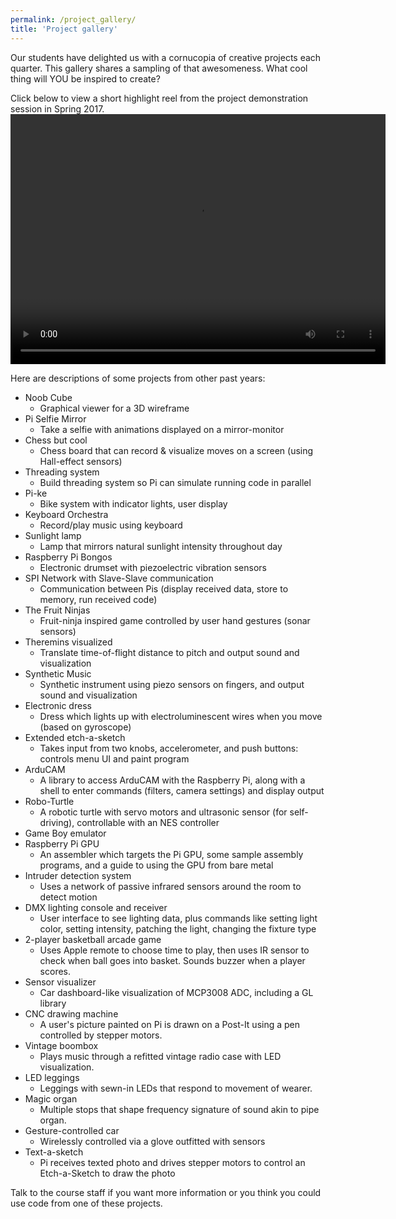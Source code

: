 ```yaml
---
permalink: /project_gallery/
title: 'Project gallery'
---
```


Our students have delighted us  with a cornucopia of creative projects each quarter. This gallery shares a sampling of that awesomeness. What cool thing will YOU be inspired to create?

Click below to view a short highlight reel from the project demonstration session in Spring 2017.
<video width="600" height="400" controls>
<source src="http://cs107e.stanford.edu/project_fair.mp4" type="video/mp4">
Your browser does not support the video tag.
</video>


Here are descriptions of some projects from other past years:

* Noob Cube
  - Graphical viewer for a 3D wireframe
* Pi Selfie Mirror
  - Take a selfie with animations displayed on a mirror-monitor
* Chess but cool
  - Chess board that can record & visualize moves on a screen (using Hall-effect sensors)
* Threading system
  - Build threading system so Pi can simulate running code in parallel
* Pi-ke
  - Bike system with indicator lights, user display
* Keyboard Orchestra
  - Record/play music using keyboard
* Sunlight lamp
  - Lamp that mirrors natural sunlight intensity throughout day
* Raspberry Pi Bongos
  - Electronic drumset with piezoelectric vibration sensors
* SPI Network with Slave-Slave communication
  - Communication between Pis (display received data, store to memory, run received code)
* The Fruit Ninjas
  - Fruit-ninja inspired game controlled by user hand gestures (sonar sensors)
* Theremins visualized
  - Translate time-of-flight distance to pitch and output sound and visualization
* Synthetic Music
  - Synthetic instrument using piezo sensors on fingers, and output sound and visualization
* Electronic dress
  - Dress which lights up with electroluminescent wires when you move
    (based on gyroscope)
* Extended etch-a-sketch
  - Takes input from two knobs, accelerometer, and push buttons:
    controls menu UI and paint program
* ArduCAM
  - A library to access ArduCAM with the Raspberry Pi, along with a
    shell to enter commands (filters, camera settings) and display
    output
* Robo-Turtle
  - A robotic turtle with servo motors and ultrasonic sensor (for
    self-driving), controllable with an NES controller
* Game Boy emulator
* Raspberry Pi GPU
  - An assembler which targets the Pi GPU, some sample assembly
    programs, and a guide to using the GPU from bare metal
* Intruder detection system
  - Uses a network of passive infrared sensors around the room to detect motion
* DMX lighting console and receiver
  - User interface to see lighting data, plus commands like setting
    light color, setting intensity, patching the light, changing the
    fixture type
* 2-player basketball arcade game
  - Uses Apple remote to choose time to play, then uses IR sensor to
    check when ball goes into basket. Sounds buzzer when a player
    scores.
* Sensor visualizer
  - Car dashboard-like visualization of MCP3008 ADC, including a GL
    library
* CNC drawing machine
  - A user's picture painted on Pi is drawn on a Post-It using a pen controlled by stepper motors.
* Vintage boombox
  - Plays music through a refitted vintage radio case with LED visualization.
* LED leggings
  - Leggings with sewn-in LEDs that respond to movement of wearer.
* Magic organ
  - Multiple stops that shape frequency signature of sound akin to pipe organ.
* Gesture-controlled car
  - Wirelessly controlled via a glove outfitted with sensors
* Text-a-sketch
  - Pi receives texted photo and drives stepper motors to control an Etch-a-Sketch to draw the photo
  
Talk to the course staff if you want more information or you think you
could use code from one of these projects.

